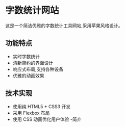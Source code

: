 # 字数统计网站

这是一个简洁优雅的字数统计工具网站,采用苹果风格设计。

## 功能特点
- 实时字数统计
- 清新简约的界面设计
- 响应式布局,支持各种设备
- 优雅的动画效果

## 技术实现
- 使用纯 HTML5 + CSS3 开发
- 采用 Flexbox 布局
- 使用 CSS 动画优化用户体验 
-简介